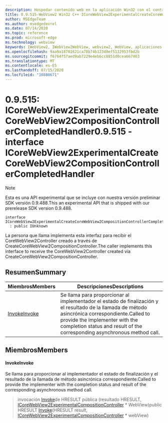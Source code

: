 ```yaml
---
description: Hospedar contenido web en la aplicación Win32 con el control Microsoft Edge WebView2
title: 0.9.515-WebView2 Win32 C++ ICoreWebView2ExperimentalCreateCoreWebView2CompositionControllerCompletedHandler
author: MSEdgeTeam
ms.author: msedgedevrel
ms.date: 07/14/2020
ms.topic: reference
ms.prod: microsoft-edge
ms.technology: webview
keywords: IWebView2, IWebView2WebView, webview2, WebView, aplicaciones Win32, Win32, Edge, ICoreWebView2, ICoreWebView2Controller, control de explorador, HTML Edge
ms.openlocfilehash: 9aa9a18701621ca78b74b12340ef5132953fbd2b
ms.sourcegitcommit: f6764f57aed9ab7229e4eb6cc8851d0cea667403
ms.translationtype: MT
ms.contentlocale: es-ES
ms.lasthandoff: 07/15/2020
ms.locfileid: "10880671"
---
```

# <span data-ttu-id="fc07f-104">0.9.515: ICoreWebView2ExperimentalCreateCoreWebView2CompositionControllerCompletedHandler</span><span class="sxs-lookup"><span data-stu-id="fc07f-104">0.9.515 - interface ICoreWebView2ExperimentalCreateCoreWebView2CompositionControllerCompletedHandler</span></span> 

> [!NOTE]
> <span data-ttu-id="fc07f-105">Esta es una API experimental que se incluye con nuestra versión preliminar SDK versión 0.9.488.</span><span class="sxs-lookup"><span data-stu-id="fc07f-105">This an experimental API that is shipped with our prerelease SDK version 0.9.488.</span></span>

```
interface ICoreWebView2ExperimentalCreateCoreWebView2CompositionControllerCompletedHandler
  : public IUnknown
```

<span data-ttu-id="fc07f-106">La persona que llama implementa esta interfaz para recibir el CoreWebView2Controller creado a través de CreateCoreWebView2CompositionController.</span><span class="sxs-lookup"><span data-stu-id="fc07f-106">The caller implements this interface to receive the CoreWebView2Controller created via CreateCoreWebView2CompositionController.</span></span>

## <span data-ttu-id="fc07f-107">Resumen</span><span class="sxs-lookup"><span data-stu-id="fc07f-107">Summary</span></span>

 <span data-ttu-id="fc07f-108">Miembros</span><span class="sxs-lookup"><span data-stu-id="fc07f-108">Members</span></span>                        | <span data-ttu-id="fc07f-109">Descripciones</span><span class="sxs-lookup"><span data-stu-id="fc07f-109">Descriptions</span></span>
--------------------------------|---------------------------------------------
[<span data-ttu-id="fc07f-110">Invoke</span><span class="sxs-lookup"><span data-stu-id="fc07f-110">Invoke</span></span>](#invoke) | <span data-ttu-id="fc07f-111">Se llama para proporcionar al implementador el estado de finalización y el resultado de la llamada de método asincrónica correspondiente.</span><span class="sxs-lookup"><span data-stu-id="fc07f-111">Called to provide the implementer with the completion status and result of the corresponding asynchronous method call.</span></span>

## <span data-ttu-id="fc07f-112">Miembros</span><span class="sxs-lookup"><span data-stu-id="fc07f-112">Members</span></span>

#### <span data-ttu-id="fc07f-113">Invoke</span><span class="sxs-lookup"><span data-stu-id="fc07f-113">Invoke</span></span> 

<span data-ttu-id="fc07f-114">Se llama para proporcionar al implementador el estado de finalización y el resultado de la llamada de método asincrónica correspondiente.</span><span class="sxs-lookup"><span data-stu-id="fc07f-114">Called to provide the implementer with the completion status and result of the corresponding asynchronous method call.</span></span>

> <span data-ttu-id="fc07f-115">invocación [Invoke](#invoke)de HRESULT pública (resultado HRESULT, [ICoreWebView2ExperimentalCompositionController](icorewebview2experimentalcompositioncontroller.md) \* WebView)</span><span class="sxs-lookup"><span data-stu-id="fc07f-115">public HRESULT [Invoke](#invoke)(HRESULT result, [ICoreWebView2ExperimentalCompositionController](icorewebview2experimentalcompositioncontroller.md) \* webView)</span></span>

